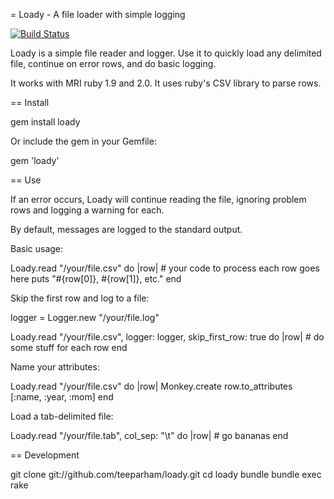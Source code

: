 = Loady - A file loader with simple logging

[![Build Status](https://api.travis-ci.org/teeparham/loady.png)](https://travis-ci.org/teeparham/loady)

Loady is a simple file reader and logger. Use it to quickly load any delimited file, continue on error rows, and do basic logging.

It works with MRI ruby 1.9 and 2.0. It uses ruby's CSV library to parse rows.

== Install

  gem install loady

Or include the gem in your Gemfile:

  gem 'loady'

== Use

If an error occurs, Loady will continue reading the file, ignoring problem rows and logging a warning for each.

By default, messages are logged to the standard output.

Basic usage:

  Loady.read "/your/file.csv" do |row|
    # your code to process each row goes here
    puts "#{row[0]}, #{row[1]}, etc."
  end

Skip the first row and log to a file:

  logger = Logger.new "/your/file.log"

  Loady.read "/your/file.csv", logger: logger, skip_first_row: true do |row|
    # do some stuff for each row
  end

Name your attributes:

  Loady.read "/your/file.csv"  do |row|
    Monkey.create row.to_attributes [:name, :year, :mom]
  end

Load a tab-delimited file:

  Loady.read "/your/file.tab", col_sep: "\t"  do |row|
    # go bananas
  end

== Development

  git clone git://github.com/teeparham/loady.git
  cd loady
  bundle
  bundle exec rake
